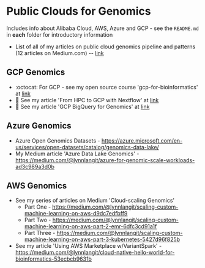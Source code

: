 # Public Clouds for Genomics

Includes info about Alibaba Cloud, AWS, Azure and GCP - see the `README.md` in **each** folder for introductory information
- List of all of my articles on public cloud genomics pipeline and patterns (12 articles on Medium.com) -- [link](https://lynnlangit.medium.com/list/genomics-pipelines-7489db9367e1)

## GCP Genomics

- :octocat: For GCP - see my open source course 'gcp-for-bioinformatics' at [link](https://github.com/lynnlangit/gcp-for-bioinformatics)
- :book: See my article 'From HPC to GCP with Nextflow' at [link](https://medium.com/@lynnlangit/cloud-native-bioinformatics-hpc-to-gcp-21a5fb9921cd)
- :book: See my article 'GCP BigQuery for Genomics' at [link](https://medium.com/@lynnlangit/cloud-native-hello-world-for-bioinformatics-d21458a0013f)

## Azure Genomics 

- Azure Open Genomics Datasets - https://azure.microsoft.com/en-us/services/open-datasets/catalog/genomics-data-lake/
- My Medium article 'Azure Data Lake Genomics' - https://medium.com/@lynnlangit/azure-for-genomic-scale-workloads-ad3c989a3d0b

## AWS Genomics

- See my series of articles on Medium 'Cloud-scaling Genomics'
    - Part One - https://medium.com/@lynnlangit/scaling-custom-machine-learning-on-aws-d9dc7edfbff9
    - Part Two - https://medium.com/@lynnlangit/scaling-custom-machine-learning-on-aws-part-2-emr-6dfc3cd91a1f
    - Part Three - https://medium.com/@lynnlangit/scaling-custom-machine-learning-on-aws-part-3-kubernetes-5427d96f825b
- See my article 'Using AWS Marketplace w/VariantSpark' - https://medium.com/@lynnlangit/cloud-native-hello-world-for-bioinformatics-53ecbcb9631b
